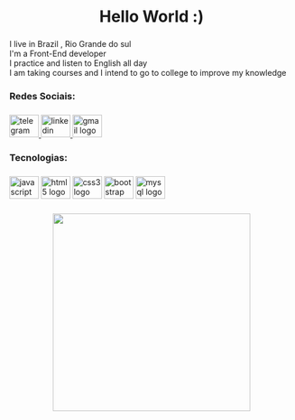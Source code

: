 <h1 align="center">Hello World  :)</h1>

###

<p align="left">I live in Brazil , Rio Grande do sul<br>I'm a Front-End developer<br>I practice and listen to English all day<br> I am taking courses and I intend to go to college to improve my knowledge</p>

<p align="left>Eu moro no brasil , no Rio Grande do Sul
Sou um Desenvolvedor focado no Front-End ,
Pratico e ouço inglês o dia todo ,
estou fazendo cursos , e pretendo fazer faculdade para aprimorar meus conhecimentos</p>

###

<h3 align="left">Redes Sociais:</h3>

###

<div align="left">
  <a href="https://telegram.com/@catapimbasMermanoo" target="_blank">
    <img src="https://raw.githubusercontent.com/maurodesouza/profile-readme-generator/master/src/assets/icons/social/telegram/default.svg" width="52" height="40" alt="telegram logo"  />
  </a>
  <a href="https://www.linkedin.com/in/eric-fontoura-597079244/" target="_blank">
    <img src="https://raw.githubusercontent.com/maurodesouza/profile-readme-generator/master/src/assets/icons/social/linkedin/default.svg" width="52" height="40" alt="linkedin logo"  />
  </a>
  <a href="ericfelipefontoura@gmail.com" target="_blank">
    <img src="https://raw.githubusercontent.com/maurodesouza/profile-readme-generator/master/src/assets/icons/social/gmail/default.svg" width="52" height="40" alt="gmail logo"  />
  </a>
</div>

###

<h3 align="left">Tecnologias:</h3>

###

<div align="left">
  <img src="https://cdn.jsdelivr.net/gh/devicons/devicon/icons/javascript/javascript-original.svg" height="40" width="52" alt="javascript logo"  />
  <img src="https://cdn.jsdelivr.net/gh/devicons/devicon/icons/html5/html5-original.svg" height="40" width="52" alt="html5 logo"  />
  <img src="https://cdn.jsdelivr.net/gh/devicons/devicon/icons/css3/css3-original.svg" height="40" width="52" alt="css3 logo"  />
  <img src="https://cdn.jsdelivr.net/gh/devicons/devicon/icons/bootstrap/bootstrap-original.svg" height="40" width="52" alt="bootstrap logo"  />
  <img src="https://cdn.jsdelivr.net/gh/devicons/devicon/icons/mysql/mysql-original.svg" height="40" width="52" alt="mysql logo"  />
</div>

###


###

<div align="center">
  <img height="350" src="https://s2.glbimg.com/mBdu7y0sX_cbKnieGIleTst1ADY=/0x0:825x619/984x0/smart/filters:strip_icc()/i.s3.glbimg.com/v1/AUTH_08fbf48bc0524877943fe86e43087e7a/internal_photos/bs/2020/u/n/83nNsCQ8SWRrziGD1mAw/stonks-meme.png"  />
</div>

###


